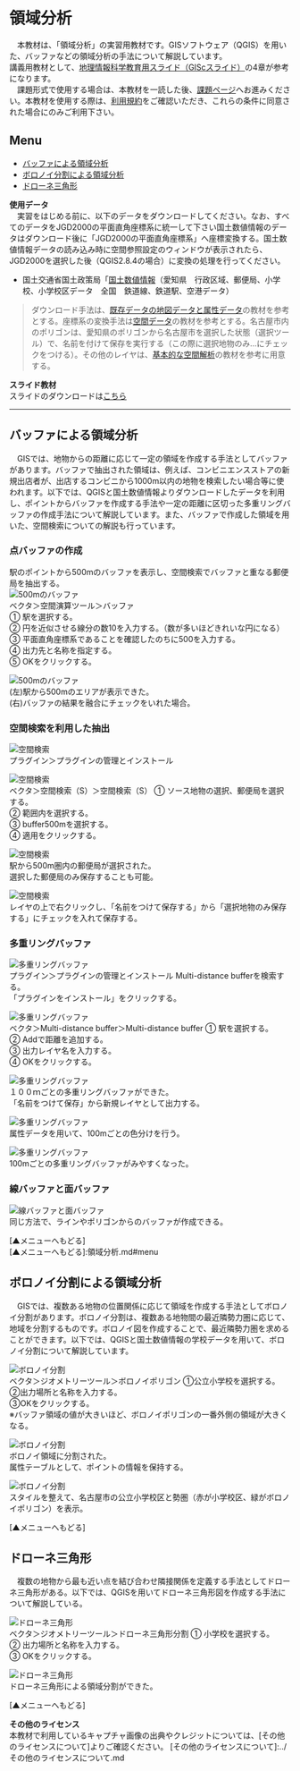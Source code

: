# 領域分析
　本教材は、「領域分析」の実習用教材です。GISソフトウェア（QGIS）を用いた、バッファなどの領域分析の手法について解説しています。  
講義用教材として、[地理情報科学教育用スライド（GIScスライド）]の4章が参考になります。  
　課題形式で使用する場合は、本教材を一読した後、[課題ページ](../課題/課題ページ/領域分析.md)へお進みください。本教材を使用する際は、[利用規約]をご確認いただき、これらの条件に同意された場合にのみご利用下さい。

[地理情報科学教育用スライド（GIScスライド）]:http://curricula.csis.u-tokyo.ac.jp/slide/4.html
[利用規約]:../../../master/利用規約.md

**Menu**
------
* [バッファによる領域分析](#バッファによる領域分析)
* [ボロノイ分割による領域分析](#ボロノイ分割による領域分析)
* [ドローネ三角形](#ドローネ三角形)

**使用データ**  
　実習をはじめる前に、以下のデータをダウンロードしてください。なお、すべてのデータをJGD2000の平面直角座標系に統一して下さい国土数値情報のデータはダウンロード後に「JGD2000の平面直角座標系」へ座標変換する。国土数値情報データの読み込み時に空間参照設定のウィンドウが表示されたら、JGD2000を選択した後（QGIS2.8.4の場合）に変換の処理を行ってください。

* 国土交通省国土政策局「[国土数値情報]（愛知県　行政区域、郵便局、小学校、小学校区データ　全国　鉄道線、鉄道駅、空港データ）  

>ダウンロード手法は、[既存データの地図データと属性データ]の教材を参考とする。座標系の変換手法は[空間データ]の教材を参考とする。名古屋市内のポリゴンは、愛知県のポリゴンから名古屋市を選択した状態（選択ツール）で、名前を付けて保存を実行する（この際に選択地物のみ...にチェックをつける）。その他のレイヤは、[基本的な空間解析]の教材を参考に用意する。

[国土数値情報]:http://nlftp.mlit.go.jp/ksj/index.html

**スライド教材**  
スライドのダウンロードは[こちら](https://github.com/yamauchi-inochu/demo/raw/master/GIS%E3%82%AA%E3%83%BC%E3%83%97%E3%83%B3%E6%95%99%E6%9D%90/13_%E9%A0%98%E5%9F%9F%E5%88%86%E6%9E%90/%E9%A0%98%E5%9F%9F%E5%88%86%E6%9E%90.pptx)

---

## バッファによる領域分析
　GISでは、地物からの距離に応じて一定の領域を作成する手法としてバッファがあります。バッファで抽出された領域は、例えば、コンビニエンスストアの新規出店者が、出店するコンビニから1000m以内の地物を検索したい場合等に使われます。以下では、QGISと国土数値情報よりダウンロードしたデータを利用し、ポイントからバッファを作成する手法や一定の距離に区切った多重リングバッファの作成手法について解説しています。また、バッファで作成した領域を用いた、空間検索についての解説も行っています。

### 点バッファの作成
駅のポイントから500mのバッファを表示し、空間検索でバッファと重なる郵便局を抽出する。  
![500mのバッファ](pic/13pic_1.png)  
ベクタ＞空間演算ツール＞バッファ  
① 駅を選択する。  
② 円を近似させる線分の数10を入力する。（数が多いほどきれいな円になる）  
③ 平面直角座標系であることを確認したのちに500を入力する。  
④ 出力先と名称を指定する。  
⑤ OKをクリックする。  

![500mのバッファ](pic/13pic_2.png)  
(左)駅から500mのエリアが表示できた。  
(右)バッファの結果を融合にチェックをいれた場合。

### 空間検索を利用した抽出
![空間検索](pic/13pic_3.png)  
プラグイン＞プラグインの管理とインストール

![空間検索](pic/13pic_4.png)  
ベクタ＞空間検索（S）＞空間検索（S）
① ソース地物の選択、郵便局を選択する。  
② 範囲内を選択する。  
③ buffer500mを選択する。  
④ 適用をクリックする。  

![空間検索](pic/13pic_5.png)  
駅から500m圏内の郵便局が選択された。  
選択した郵便局のみ保存することも可能。

![空間検索](pic/13pic_6.png)  
レイヤの上で右クリックし、「名前をつけて保存する」から「選択地物のみ保存する」にチェックを入れて保存する。

### 多重リングバッファ
![多重リングバッファ](pic/13pic_7.png)  
プラグイン＞プラグインの管理とインストール
Multi-distance bufferを検索する。  
「プラグインをインストール」をクリックする。

![多重リングバッファ](pic/13pic_8.png)  
ベクタ＞Multi-distance buffer＞Multi-distance buffer
① 駅を選択する。  
② Addで距離を追加する。  
③ 出力レイヤ名を入力する。  
④ OKをクリックする。  

![多重リングバッファ](pic/13pic_9.png)  
１００ｍごとの多重リングバッファができた。  
「名前をつけて保存」から新規レイヤとして出力する。

![多重リングバッファ](pic/13pic_10.png)  
属性データを用いて、100mごとの色分けを行う。

![多重リングバッファ](pic/13pic_11.png)  
100mごとの多重リングバッファがみやすくなった。

### 線バッファと面バッファ
![線バッファと面バッファ](pic/13pic_12.png)  
同じ方法で、ラインやポリゴンからのバッファが作成できる。

[▲メニューへもどる]  
[▲メニューへもどる]:領域分析.md#menu

## ボロノイ分割による領域分析
　GISでは、複数ある地物の位置関係に応じて領域を作成する手法としてボロノイ分割があります。ボロノイ分割は、複数ある地物間の最近隣勢力圏に応じて、地域を分割するものです。ボロノイ図を作成することで、最近隣勢力圏を求めることができます。以下では、QGISと国土数値情報の学校データを用いて、ボロノイ分割について解説しています。

![ボロノイ分割](pic/13pic_13.png)  
ベクタ＞ジオメトリーツール＞ボロノイポリゴン
①公立小学校を選択する。  
②出力場所と名称を入力する。  
③OKをクリックする。  
※バッファ領域の値が大きいほど、ボロノイポリゴンの一番外側の領域が大きくなる。

![ボロノイ分割](pic/13pic_14.png)  
ボロノイ領域に分割された。  
属性テーブルとして、ポイントの情報を保持する。

![ボロノイ分割](pic/13pic_15.png)  
スタイルを整えて、名古屋市の公立小学校区と勢圏（赤が小学校区、緑がボロノイポリゴン）を表示。


[▲メニューへもどる]  

## ドローネ三角形
　複数の地物から最も近い点を結び合わせ隣接関係を定義する手法としてドローネ三角形がある。以下では、QGISを用いてドローネ三角形図を作成する手法について解説している。  

![ドローネ三角形](pic/13pic_16.png)  
ベクタ＞ジオメトリーツール＞ドローネ三角形分割
① 小学校を選択する。  
② 出力場所と名称を入力する。  
③ OKをクリックする。  

![ドローネ三角形](pic/13pic_17.png)  
ドローネ三角形による領域分割ができた。

[▲メニューへもどる]  

**その他のライセンス**  
本教材で利用しているキャプチャ画像の出典やクレジットについては、[その他のライセンスについて]よりご確認ください。
[その他のライセンスについて]:../その他のライセンスについて.md

[既存データの地図データと属性データ]:../07_既存データの地図データと属性データ/既存データの地図データと属性データ.md
[空間データ]:../08_空間データ/空間データ.md
[基本的な空間解析]:../13_基本的な空間解析/基本的な空間解析.md
